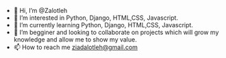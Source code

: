 - 👋 Hi, I’m @Zalotleh
- 👀 I’m interested in Python, Django, HTML,CSS, Javascript.
- 🌱 I’m currently learning Python, Django, HTML,CSS, Javascript.
- 💞️ I’m begginer and looking to collaborate on projects which will grow my knowledge and allow me to show my value.
- 📫 How to reach me ziadalotleh@gmail.com

<!---
Zalotleh/Zalotleh is a ✨ special ✨ repository because its `README.md` (this file) appears on your GitHub profile.
You can click the Preview link to take a look at your changes.
--->

